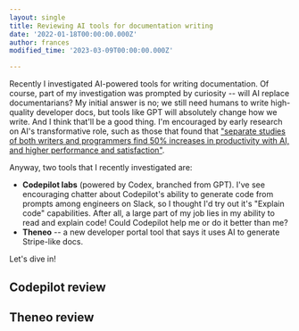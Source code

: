 ```yaml
---
layout: single
title: Reviewing AI tools for documentation writing
date: '2022-01-18T00:00:00.000Z'
author: frances
modified_time: '2023-03-09T00:00:00.000Z'

---
```


Recently I investigated AI-powered tools for writing documentation. Of course, part of my investigation was prompted by curiosity -- will AI replace documentarians?  My initial answer is no; we still need humans to write high-quality developer docs, but tools like GPT will absolutely change how we write. And I think that'll be a good thing. I'm encouraged by early research on AI's transformative role, such as those that found that ["separate studies of both writers and programmers find 50% increases in productivity with AI, and higher performance and satisfaction"](https://twitter.com/emollick/status/1631397931604488194).

Anyway, two tools that I recently investigated are:

- **Codepilot labs** (powered by Codex, branched from GPT). I've see encouraging chatter about Codepilot's ability to generate code from prompts among engineers on Slack, so I thought I'd try out it's "Explain code" capabilities. After all, a large part of my job lies in my ability to read and explain code! Could Codepilot help me or do it better than me?
- **Theneo** -- a new developer portal tool that says it uses AI to generate Stripe-like docs.

Let's dive in!



Codepilot review 
----

Theneo review
---











